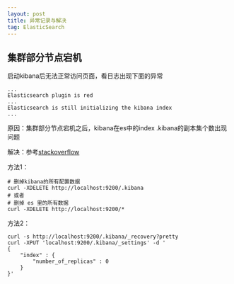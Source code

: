 ```yaml
---
layout: post
title: 异常记录与解决
tag: ElasticSearch
---
```


## 集群部分节点宕机

启动kibana后无法正常访问页面，看日志出现下面的异常

```console
...
Elasticsearch plugin is red
...
Elasticsearch is still initializing the kibana index
...
```

原因：集群部分节点宕机之后，kibana在es中的index .kibana的副本集个数出现问题

解决：参考[stackoverflow](https://stackoverflow.com/questions/31201051/elasticsearch-is-still-initializing-the-kibana-index)

方法1：
```console
# 删掉kibana的所有配置数据
curl -XDELETE http://localhost:9200/.kibana
# 或者
# 删掉 es 里的所有数据
curl -XDELETE http://localhost:9200/*
```
方法2：
```console
curl -s http://localhost:9200/.kibana/_recovery?pretty
curl -XPUT 'localhost:9200/.kibana/_settings' -d '
{
    "index" : {
        "number_of_replicas" : 0
    }
}'
```
